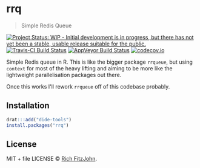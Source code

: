 # rrq

> Simple Redis Queue

[![Project Status: WIP - Initial development is in progress, but there has not yet been a stable, usable release suitable for the public.](http://www.repostatus.org/badges/latest/wip.svg)](http://www.repostatus.org/#wip)
[![Travis-CI Build Status](https://travis-ci.org/richfitz/rrq.svg?branch=master)](https://travis-ci.org/richfitz/rrq)
[![AppVeyor Build Status](https://ci.appveyor.com/api/projects/status/github/richfitz/rrq?branch=master&svg=true)](https://ci.appveyor.com/project/richfitz/rrq)
[![codecov.io](https://codecov.io/github/richfitz/rrq/coverage.svg?branch=master)](https://codecov.io/github/richfitz/rrq?branch=master)

Simple Redis queue in R.  This is like the bigger package `rrqueue`, but using `context` for most of the heavy lifting and aiming to be more like the lightweight parallelisation packages out there.

Once this works I'll rework `rrqueue` off of this codebase probably.

## Installation

```r
drat:::add("dide-tools")
install.packages("rrq")
```

## License

MIT + file LICENSE © [Rich FitzJohn](https://github.com/richfitz).
